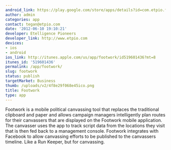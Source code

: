 ```yaml
---
android_link: https://play.google.com/store/apps/details?id=com.etpio.footwork
author: admin
categories: app
contact: tegan@etpio.com
date: '2012-06-10 19:10:21'
developer: Etelligence Pioneers
developer_link: http://www.etpio.com
devices: 
- ios
- android
ios_link: http://itunes.apple.com/us/app/footwork/id519601436?mt=8
itunes_id: '519601436'
permalink: /app/footwork/
slug: footwork
status: publish
targetMarket: Business
thumb: /uploads/v2/4f8e29f068e45ico.png
title: Footwork
type: app
---
```


Footwork is a mobile political canvassing tool that replaces the traditional clipboard and paper and allows campaign managers intelligently plan routes for their canvassers that are displayed on the Footwork mobile application. The canvasser uses the app to track script data from the locations they visit that is then fed back to a management console. Footwork integrates with Facebook to allow canvassing efforts to be published to the canvassers timeline. Like a Run Keeper, but for canvassing.
